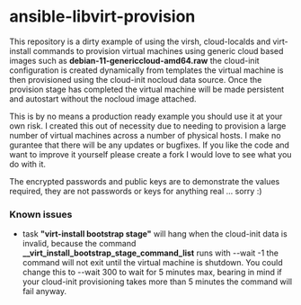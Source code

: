 # ansible-libvirt-provision
This repository is a dirty example of using the virsh, cloud-localds and virt-install commands to provision virtual machines using generic cloud based images such as **debian-11-genericcloud-amd64.raw** the cloud-init configuration is created dynamically from templates the virtual machine is then provisioned using the cloud-init nocloud data source. Once the provision stage has completed the virtual machine will be made persistent and autostart without the nocloud image attached.

This is by no means a production ready example you should use it at your own risk. I created this out of necessity due to needing to provision a large number of virtual machines across a number of physical hosts. I make no gurantee that there will be any updates or bugfixes. If you like the code and want to improve it yourself please create a fork I would love to see what you do with it.

The encrypted passwords and public keys are to demonstrate the values required, they are not passwords or keys for anything real ... sorry :)

### Known issues
* task **"virt-install bootstrap stage"** will hang when the cloud-init data is invalid, because the command **__virt_install_bootstrap_stage_command_list** runs with --wait -1 the command will not exit until the virtual machine is shutdown. You could change this to --wait 300 to wait for 5 minutes max, bearing in mind if your cloud-init provisioning takes more than 5 minutes the command will fail anyway.
